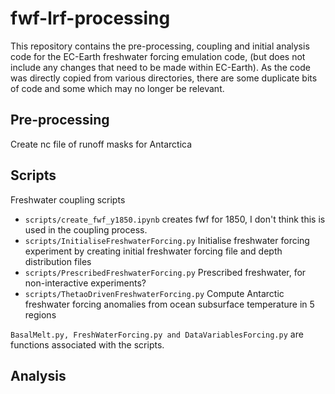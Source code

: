 # fwf-lrf-processing
This repository contains the pre-processing, coupling and initial analysis code for the EC-Earth freshwater forcing emulation code, (but does not include any changes that need to be made within EC-Earth). As the code was directly copied from various directories, there are some duplicate bits of code and some which may no longer be relevant. 

## Pre-processing
Create nc file of runoff masks for Antarctica

## Scripts
Freshwater coupling scripts
- `scripts/create_fwf_y1850.ipynb` creates fwf for 1850, I don't think this is used in the coupling process. 
- `scripts/InitialiseFreshwaterForcing.py` Initialise freshwater forcing experiment by creating initial freshwater forcing file and depth distribution files
- `scripts/PrescribedFreshwaterForcing.py` Prescribed freshwater, for non-interactive experiments?
- `scripts/ThetaoDrivenFreshwaterForcing.py` Compute Antarctic freshwater forcing anomalies from ocean subsurface temperature in 5 regions

`BasalMelt.py, FreshWaterForcing.py and DataVariablesForcing.py` are functions associated with the scripts. 

## Analysis
